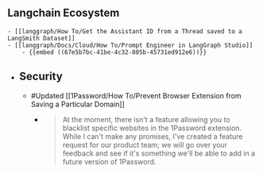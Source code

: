 ## Langchain Ecosystem
	- [[langgraph/How To/Get the Assistant ID from a Thread saved to a LangSmith Dataset]]
	- [[langgraph/Docs/Cloud/How To/Prompt Engineer in LangGraph Studio]]
		- {{embed ((67e5b7bc-41be-4c32-805b-45731ed912e6))}}
- ## Security
	- #Updated [[1Password/How To/Prevent Browser Extension from Saving a Particular Domain]]
		- > At the moment, there isn't a feature allowing you to blacklist specific websites in the 1Password extension. While I can't make any promises, I've created a feature request for our product team; we will go over your feedback and see if it's something we'll be able to add in a future version of 1Password.